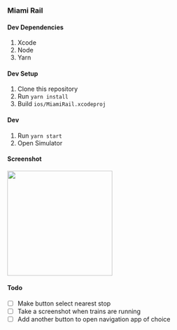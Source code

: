### Miami Rail

#### Dev Dependencies
1. Xcode
2. Node
3. Yarn

#### Dev Setup
1. Clone this repository
2. Run `yarn install`
3. Build `ios/MiamiRail.xcodeproj`

#### Dev
1. Run `yarn start`
2. Open Simulator

#### Screenshot
<img src="https://i.imgur.com/MPo6Hmx.png" width="240" />

#### Todo
- [ ] Make button select nearest stop
- [ ] Take a screenshot when trains are running
- [ ] Add another button to open navigation app of choice
